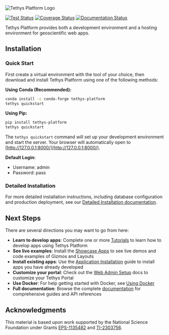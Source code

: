 <picture>
  <source media="(prefers-color-scheme: dark)" srcset="https://raw.githubusercontent.com/tethysplatform/tethys/main/docs/images/features/tethys-on-blue.svg">
  <img alt="Tethys Platform Logo" src="https://raw.githubusercontent.com/tethysplatform/tethys/main/docs/images/features/tethys-on-white.svg">
</picture>

[![Test Status](https://github.com/tethysplatform/tethys/actions/workflows/tethys.yml/badge.svg)](https://github.com/tethysplatform/tethys/actions)
[![Coverage Status](https://coveralls.io/repos/github/tethysplatform/tethys/badge.svg?branch=main)](https://coveralls.io/github/tethysplatform/tethys?branch=main)
[![Documentation Status](https://readthedocs.org/projects/tethys-platform/badge/?version=stable)](http://docs.tethysplatform.org/en/stable/?badge=stable)

Tethys Platform provides both a development environment and a hosting environment for geoscientific web apps.

## Installation

### Quick Start

First create a virtual environment with the tool of your choice, then download and install Tethys Platform using one of the following methods:

**Using Conda (Recommended):**
```bash
conda install -c conda-forge tethys-platform
tethys quickstart
```

**Using Pip:**
```bash
pip install tethys-platform
tethys quickstart
```

The `tethys quickstart` command will set up your development environment and start the server. Your browser will automatically open to [http://127.0.0.1:8000/](http://127.0.0.1:8000/).

**Default Login:**
- Username: admin
- Password: pass

### Detailed Installation

For more detailed installation instructions, including database configuration and production deployment, see our [Detailed Installation documentation](https://docs.tethysplatform.org/en/stable/installation.html).

## Next Steps

There are several directions you may want to go from here:

- **Learn to develop apps**: Complete one or more [Tutorials](https://docs.tethysplatform.org/en/stable/tutorials.html) to learn how to develop apps using Tethys Platform
- **See live examples**: Install the [Showcase Apps](https://docs.tethysplatform.org/en/stable/installation/showcase_apps.html) to see live demos and code examples of Gizmos and Layouts
- **Install existing apps**: Use the [Application Installation](https://docs.tethysplatform.org/en/stable/installation/application.html) guide to install apps you have already developed
- **Customize your portal**: Check out the [Web Admin Setup](https://docs.tethysplatform.org/en/stable/installation/web_admin_setup.html) docs to customize your Tethys Portal
- **Use Docker**: For help getting started with Docker, see [Using Docker](https://docs.tethysplatform.org/en/stable/installation/using_docker.html)
- **Full documentation**: Browse the complete [documentation](https://docs.tethysplatform.org/en/stable/) for comprehensive guides and API references

## Acknowledgments

This material is based upon work supported by the National Science Foundation under Grants [EPS-1135482](https://www.nsf.gov/awardsearch/showAward?AWD_ID=1135482) and [TI-2303756](https://www.nsf.gov/awardsearch/showAward?AWD_ID=2303756).
